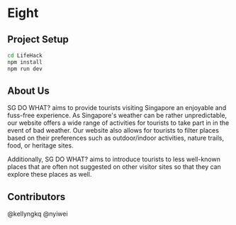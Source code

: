 # Eight

## Project Setup

```sh
cd LifeHack
npm install
npm run dev
```

## About Us
SG DO WHAT? aims to provide tourists visiting Singapore an enjoyable and fuss-free experience. As Singapore's weather can be rather unpredictable, our website offers a wide range of activities for tourists to take part in in the event of bad weather. Our website also allows for tourists to filter places based on their preferences such as outdoor/indoor activities, nature trails, food, or heritage sites.

Additionally, SG DO WHAT? aims to introduce tourists to less well-known places that are often not suggested on other visitor sites so that they can explore these places as well.


## Contributors

@kellyngkq @nyiwei
